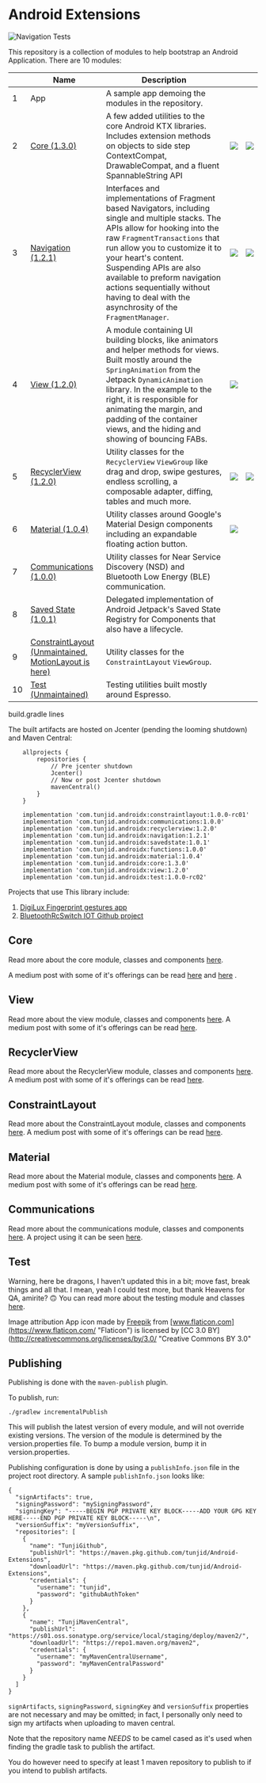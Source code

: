 # Android Extensions

![Navigation Tests](https://github.com/tunjid/Android-Extensions/workflows/Navigation%20Tests/badge.svg)

This repository is a collection of modules to help bootstrap an Android Application.
There are 10 modules:

|   | Name  | Description  |   |   |
| ------------| ------------ | ------------ | ------------ | ------------ |
| 1  | App | A sample app demoing the modules in the repository.  |   |   |
| 2  | [Core (1.3.0)](https://github.com/tunjid/Android-Extensions/blob/develop/core/README.md)  | A few added utilities to the core Android KTX libraries.  Includes extension methods on objects to side step ContextCompat, DrawableCompat, and a fluent SpannableString API | ![](https://i.imgur.com/AFZpZ1K.png)  | ![](https://miro.medium.com/max/4904/1*o4p71Uid8vzAHvHH7W_LjQ.png)  |
| 3  | [Navigation (1.2.1)](https://github.com/tunjid/Android-Extensions/blob/develop/navigation/README.md)  | Interfaces and implementations of Fragment based Navigators, including single and multiple stacks. The APIs allow for hooking into the raw `FragmentTransactions` that run allow you to customize it to your heart's content. Suspending APIs are also available to preform navigation actions sequentially without having to deal with the asynchrosity of the `FragmentManager`.| ![](https://i.imgur.com/2Ai74xI.png)  | ![](https://cdn-images-1.medium.com/max/1600/1*q1WqvY91CWlmAjdEiwbA_g.gif)  |
| 4  | [View (1.2.0)](https://github.com/tunjid/Android-Extensions/blob/develop/view/README.md)  | A module containing UI building blocks, like animators and helper methods for views.  Built mostly around the `SpringAnimation` from the Jetpack `DynamicAnimation` library. In the example to the right, it is responsible for animating the margin, and padding of the container views, and the hiding and showing of bouncing FABs.| ![](https://i.imgur.com/K3qGDKb.gif)  |   |
| 5  | [RecyclerView (1.2.0)](https://github.com/tunjid/Android-Extensions/blob/develop/recyclerview/README.md)  | Utility classes for the ```RecyclerView``` ```ViewGroup``` like drag and drop, swipe gestures, endless scrolling, a composable adapter, diffing, tables and much more.  | ![](https://miro.medium.com/max/580/1*SjjLx1ghigvJP7kax-K6gA.gif)  | ![](https://i.imgur.com/hpb3YFu.gif)  |
| 6  | [Material (1.0.4)](https://github.com/tunjid/Android-Extensions/blob/develop/material/README.md)  | Utility classes around Google's Material Design components including an expandable floating action button.  | ![](https://miro.medium.com/max/648/1*NHgDmR6QVqQwj7VJToQE5w.gif)  |   |
| 7  | [Communications (1.0.0)](https://github.com/tunjid/Android-Extensions/blob/develop/communications/README.md)  | Utility classes for Near Service Discovery (NSD) and Bluetooth Low Energy (BLE) communication.  |   |   |
| 8  | [Saved State (1.0.1)](https://github.com/tunjid/Android-Extensions/blob/develop/savedstate/README.md)  | Delegated implementation of Android Jetpack's Saved State Registry for Components that also have a lifecycle.  |   |   |
| 9  | [ConstraintLayout (Unmaintained, MotionLayout is here)](https://github.com/tunjid/Android-Extensions/blob/develop/constraintlayout/README.md)  | Utility classes for the ```ConstraintLayout``` ```ViewGroup```.  |   |   |
| 10  | [Test (Unmaintained)](https://github.com/tunjid/Android-Extensions/blob/develop/test/README.md)  | Testing utilities built mostly around Espresso.  |   |   |

build.gradle lines

The built artifacts are hosted on Jcenter (pending the looming shutdown) and Maven Central:

```
    allprojects {
        repositories {
            // Pre jcenter shutdown
            Jcenter()
            // Now or post Jcenter shutdown
            mavenCentral()
        }
    }

    implementation 'com.tunjid.androidx:constraintlayout:1.0.0-rc01'
    implementation 'com.tunjid.androidx:communications:1.0.0'
    implementation 'com.tunjid.androidx:recyclerview:1.2.0'
    implementation 'com.tunjid.androidx:navigation:1.2.1'
    implementation 'com.tunjid.androidx:savedstate:1.0.1'
    implementation 'com.tunjid.androidx:functions:1.0.0'
    implementation 'com.tunjid.androidx:material:1.0.4'
    implementation 'com.tunjid.androidx:core:1.3.0'
    implementation 'com.tunjid.androidx:view:1.2.0'
    implementation 'com.tunjid.androidx:test:1.0.0-rc02'
```

Projects that use This library include:

1. [DigiLux Fingerprint gestures app](https://play.google.com/store/apps/details?id=com.tunjid.fingergestures)
2. [BluetoothRcSwitch IOT Github project](https://github.com/tunjid/BluetoothRcSwitch)

## Core
Read more about the core module, classes and components [here](https://github.com/tunjid/Android-Extensions/blob/develop/core/README.md).

A medium post with some of it's offerings can be read [here](https://medium.com/@Tunji_D/i-want-it-all-owning-the-system-window-and-consuming-insets-718b7e19960)
                                                             and [here](https://medium.com/@Tunji_D/concatenating-arbitrary-text-spans-in-android-90305ebb8e9b) .

## View
Read more about the view module, classes and components [here](https://github.com/tunjid/Android-Extensions/blob/develop/view/README.md).
A medium post with some of it's offerings can be read [here](https://proandroiddev.com/creating-an-expandable-floating-action-button-in-android-6626b968559e).

## RecyclerView
Read more about the RecyclerView module, classes and components [here](https://github.com/tunjid/Android-Extensions/blob/develop/recyclerview/README.md).
A medium post with some of it's offerings can be read [here](https://medium.com/@Tunji_D/composing-attributes-of-a-dynamic-recyclerview-with-functions-300064990bd4).

## ConstraintLayout
Read more about the ConstraintLayout module, classes and components [here](https://github.com/tunjid/Android-Extensions/blob/develop/constraintlayout/README.md).
A medium post with some of it's offerings can be read [here](https://proandroiddev.com/sliding-along-composing-a-dynamic-reusable-viewpager-indicator-animator-f7c46d559a21).

## Material
Read more about the Material module, classes and components [here](https://github.com/tunjid/Android-Extensions/blob/develop/material/README.md).
A medium post with some of it's offerings can be read [here](https://proandroiddev.com/creating-an-expandable-floating-action-button-in-android-6626b968559e).

## Communications
Read more about the communications module, classes and components [here](https://github.com/tunjid/Android-Extensions/blob/develop/communications/README.md).
A project using it can be seen [here](https://github.com/tunjid/BluetoothRcSwitch).

## Test
Warning, here be dragons, I haven't updated this in a bit; move fast, break things and all that.
I mean, yeah I could test more, but thank Heavens for QA, amirite? 🙃
You can read more about the testing module and classes [here](https://github.com/tunjid/Android-Extensions/blob/develop/test/README.md).

Image attribution
App icon made by [Freepik](https://www.freepik.com/?__hstc=57440181.7a5d7d3cc018b38de5851a6c095932c9.1558869007278.1558869007278.1558869007278.1&__hssc=57440181.5.1558869007279&__hsfp=1983466168 "Freepik") from [www.flaticon.com](https://www.flaticon.com/ "Flaticon") is licensed by [CC 3.0 BY](http://creativecommons.org/licenses/by/3.0/ "Creative Commons BY 3.0"

## Publishing

Publishing is done with the `maven-publish` plugin.

To publish, run:

`./gradlew incrementalPublish`

This will publish the latest version of every module, and will not override existing versions.
The version of the module is determined by the version.properties file. To bump a module version, bump it in version.properties.

Publishing configuration is done by using a `publishInfo.json` file in the project root directory.
A sample `publishInfo.json` looks like:

```
{
  "signArtifacts": true,
  "signingPassword": "mySigningPassword",
  "signingKey": "-----BEGIN PGP PRIVATE KEY BLOCK-----ADD YOUR GPG KEY HERE-----END PGP PRIVATE KEY BLOCK-----\n",
  "versionSuffix": "myVersionSuffix",
  "repositories": [
    {
      "name": "TunjiGithub",
      "publishUrl": "https://maven.pkg.github.com/tunjid/Android-Extensions",
      "downloadUrl": "https://maven.pkg.github.com/tunjid/Android-Extensions",
      "credentials": {
        "username": "tunjid",
        "password": "githubAuthToken"
      }
    },
    {
      "name": "TunjiMavenCentral",
      "publishUrl": "https://s01.oss.sonatype.org/service/local/staging/deploy/maven2/",
      "downloadUrl": "https://repo1.maven.org/maven2",
      "credentials": {
        "username": "myMavenCentralUsername",
        "password": "myMavenCentralPassword"
      }
    }
  ]
}
```

`signArtifacts`, `signingPassword`, `signingKey` and `versionSuffix` properties are not necessary and may be omitted;
in fact, I personally only need to sign my artifacts when uploading to maven central.

Note that the repository name *NEEDS* to be camel cased as it's used when finding the gradle task to publish the artifact.

You do however need to specify at least 1 maven repository to publish to if you intend to publish artifacts.